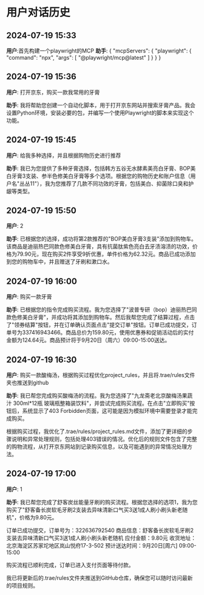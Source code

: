 # 用户对话历史
## 2024-07-19 15:33

**用户**:首先构建一个playwright的MCP
**助手**: 
{
  "mcpServers": {
    "playwright": {
      "command": "npx",
      "args": [
        "@playwright/mcp@latest"
      ]
    }
  }
}



## 2024-07-19 15:36

**用户**: 打开京东，购买一款我常用的牙膏

**助手**: 我将帮助您创建一个自动化脚本，用于打开京东网站并搜索牙膏产品。我会设置Python环境，安装必要的包，并编写一个使用Playwright的脚本来实现这个功能。

## 2024-07-19 15:45

**用户**: 给我多种选择，并且根据购物历史进行推荐

**助手**: 我已为您提供了多种牙膏选择，包括韩方五谷无水酵素美亮白牙膏、BOP美白牙膏3支装、参半色修美白牙膏等多个选项。根据您的购物历史和账户信息（用户名"丛丛11"），我为您推荐了几款不同功效的牙膏，包括美白、抑菌除口臭和护龈等类型。

## 2024-07-19 15:50

**用户**: 2

**助手**: 已根据您的选择，成功将第2款推荐的"BOP美白牙膏3支装"添加到购物车。该商品是迪丽热巴同款色修美白牙膏，具有抗菌肽紫色亮白去牙渍溶渍的功效，价格为79.90元，现在购买2件享受9折优惠，单件价格为62.32元。商品已成功添加到您的购物车中，并且赠送了牙刷和漱口水。

## 2024-07-19 16:00

**用户**: 购买一款牙膏

**助手**: 已根据您的指令完成购买流程。我为您选择了"波普专研（bop）迪丽热巴同款色修美白牙膏"，并成功将其添加到购物车。然后我帮您完成了结算过程，点击了"领券结算"按钮，并在订单确认页面点击"提交订单"按钮。订单已成功提交，订单号为337416943466。商品总价为159.80元，使用优惠券和促销活动后的实付金额为124.64元。商品预计将于9月20日（周六）09:00-15:00送达。

## 2024-07-19 16:30

**用户**: 购买一款酸梅汤，根据购买过程优化project_rules，并且将.trae/rules文件夹也推送到github

**助手**: 我已帮您完成购买酸梅汤的流程。我为您选择了"九龙斋老北京酸梅汤果蔬汁 300ml*12瓶 玻璃瓶整箱装饮料"，并尝试完成购买流程。在点击"立即购买"按钮后，系统显示了403 Forbidden页面，这可能是因为模拟环境中需要登录才能完成购买。

根据购买过程，我优化了.trae/rules/project_rules.md文件，添加了更详细的步骤说明和异常处理规则，包括处理403错误的情况。优化后的规则文件包含了完整的购物流程，从打开京东网站到记录购买信息，以及可能遇到的异常情况处理方法。

## 2024-07-19 17:00

**用户**: 1

**助手**: 我已帮您完成了舒客炭丝能量牙刷的购买流程。根据您选择的选项1，我为您购买了"舒客备长炭软毛牙刷2支装去异味清新口气买3送1成人刷小刷头新老随机"，价格为9.80元。

订单已成功提交，订单号为：322636792540
商品信息：舒客备长炭软毛牙刷2支装去异味清新口气买3送1成人刷小刷头新老随机
应付金额：9.80元
收货地址：北京海淀区苏家坨地区岚山悦府17-3-502
预计送达时间：9月20日[周六] 09:00-15:00

购买流程已顺利完成，订单已进入支付页面等待付款。

我已将更新后的.trae/rules文件夹推送到GitHub仓库，确保您可以随时访问最新的项目规则。
